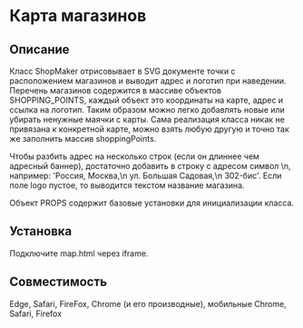 # Карта магазинов

## Описание
Класс ShopMaker отрисовывает в SVG документе точки с расположением магазинов и выводит адрес и логотип при наведении.
Перечень магазинов содержится в массиве объектов SHOPPING_POINTS, каждый объект это координаты на карте, адрес и ссылка на логотип. Таким образом можно легко добавлять новые или убирать ненужные маячки с карты. Сама реализация класса никак не привязана к конкретной карте, можно взять любую другую и точно так же заполнить массив shoppingPoints. 

Чтобы разбить адрес на несколько строк (если он длиннее чем адресный баннер), достаточно добавить в строку с адресом символ \n, например: 'Россия, Москва,\n ул. Большая Садовая,\n 302-бис'. Если поле logo пустое, то выводится текстом название магазина.

Объект PROPS содержит базовые установки для инициализации класса.

## Установка
Подключите map.html через iframe.

## Совместимость
Edge, Safari, FireFox, Chrome (и его производные), мобильные Chrome, Safari, Firefox
